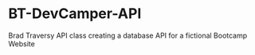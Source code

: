 # BT-DevCamper-API
Brad Traversy API class creating a database API for a fictional Bootcamp Website
